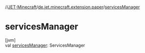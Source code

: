 //[JET-Minecraft](../../index.md)/[de.jet.minecraft.extension.paper](index.md)/[servicesManager](services-manager.md)

# servicesManager

[jvm]\
val [servicesManager](services-manager.md): ServicesManager
